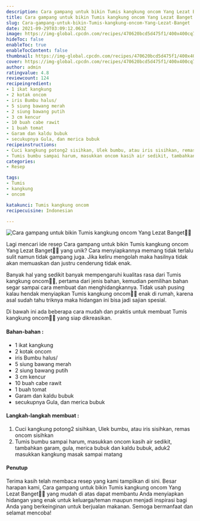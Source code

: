 ```yaml
---
description: Cara gampang untuk bikin Tumis kangkung oncom Yang Lezat Banget"
title: Cara gampang untuk bikin Tumis kangkung oncom Yang Lezat Banget
slug: Cara-gampang-untuk-bikin-Tumis-kangkung-oncom-Yang-Lezat-Banget
date: 2021-09-29T03:09:12.063Z
image: https://img-global.cpcdn.com/recipes/470620bcd5d475f1/400x400cq70/photo.jpg
hideToc: false
enableToc: true
enableTocContent: false
thumbnail: https://img-global.cpcdn.com/recipes/470620bcd5d475f1/400x400cq70/photo.jpg
cover: https://img-global.cpcdn.com/recipes/470620bcd5d475f1/400x400cq70/photo.jpg
author: admin
ratingvalue: 4.8
reviewcount: 124
recipeingredient:
- 1 ikat kangkung
- 2 kotak oncom
- iris Bumbu halus/
- 5 siung bawang merah
- 2 siung bawang putih
- 3 cm kencur
- 10 buah cabe rawit
- 1 buah tomat
- Garam dan kaldu bubuk
- secukupnya Gula, dan merica bubuk
recipeinstructions:
- Cuci kangkung potong2 sisihkan, Ulek bumbu, atau iris sisihkan, remas oncom sisihkan
- Tumis bumbu sampai harum, masukkan oncom kasih air sedikit, tambahkan garam, gula, merica bubuk dan kaldu bubuk, aduk2 masukkan kangkung masak sampai matang
categories:
- Resep

tags:
- Tumis
- kangkung
- oncom

katakunci: Tumis kangkung oncom
recipecuisine: Indonesian

---
```


![Cara gampang untuk bikin Tumis kangkung oncom Yang Lezat Banget👩‍🍳](https://img-global.cpcdn.com/recipes/470620bcd5d475f1/400x400cq70/photo.jpg)

Lagi mencari ide resep Cara gampang untuk bikin Tumis kangkung oncom Yang Lezat Banget👩‍🍳 yang unik? Cara menyiapkannya memang tidak terlalu sulit namun tidak gampang juga. Jika keliru mengolah maka hasilnya tidak akan memuaskan dan justru cenderung tidak enak.

Banyak hal yang sedikit banyak mempengaruhi kualitas rasa dari Tumis kangkung oncom👩‍🍳, pertama dari jenis bahan, kemudian pemilihan bahan segar sampai cara membuat dan menghidangkannya. Tidak usah pusing kalau hendak menyiapkan Tumis kangkung oncom👩‍🍳 enak di rumah, karena asal sudah tahu triknya maka hidangan ini bisa jadi sajian spesial.

Di bawah ini ada beberapa cara mudah dan praktis untuk membuat Tumis kangkung oncom👩‍🍳 yang siap dikreasikan.

<!--inarticleads1-->

#### Bahan-bahan :

- 1 ikat kangkung
- 2 kotak oncom
- iris Bumbu halus/
- 5 siung bawang merah
- 2 siung bawang putih
- 3 cm kencur
- 10 buah cabe rawit
- 1 buah tomat
- Garam dan kaldu bubuk
- secukupnya Gula, dan merica bubuk

<!--inarticleads2-->

#### Langkah-langkah membuat :

1. Cuci kangkung potong2 sisihkan, Ulek bumbu, atau iris sisihkan, remas oncom sisihkan
1. Tumis bumbu sampai harum, masukkan oncom kasih air sedikit, tambahkan garam, gula, merica bubuk dan kaldu bubuk, aduk2 masukkan kangkung masak sampai matang

#### Penutup

Terima kasih telah membaca resep yang kami tampilkan di sini. Besar harapan kami, Cara gampang untuk bikin Tumis kangkung oncom Yang Lezat Banget👩‍🍳 yang mudah di atas dapat membantu Anda menyiapkan hidangan yang enak untuk keluarga/teman maupun menjadi inspirasi bagi Anda yang berkeinginan untuk berjualan makanan. Semoga bermanfaat dan selamat mencoba!